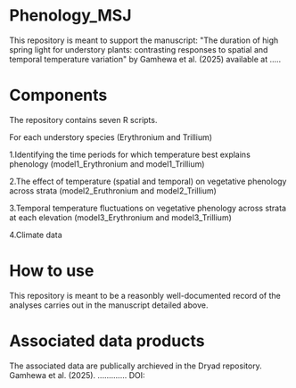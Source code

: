 # Phenology_MSJ

This repository is meant to support the manuscript: "The duration of high spring light for understory plants: contrasting responses to spatial and temporal temperature variation" by Gamhewa et al. (2025) available at .....

# Components
The repository contains seven R scripts.

For each understory species (Erythronium and Trillium)

1.Identifying the time periods for which temperature best explains phenology (model1_Erythronium and model1_Trillium)

2.The effect of temperature (spatial and temporal) on vegetative phenology across strata (model2_Eruthronium and model2_Trillium)

3.Temporal temperature fluctuations on vegetative phenology across strata at each elevation (model3_Erythronium and model3_Trillium)

4.Climate data


# How to use

This repository is meant to be a reasonbly well-documented record of the analyses carries out in the manuscript detailed above.

# Associated data products

The associated data are publically archieved in the Dryad repository. Gamhewa et al. (2025). .............
DOI: 

